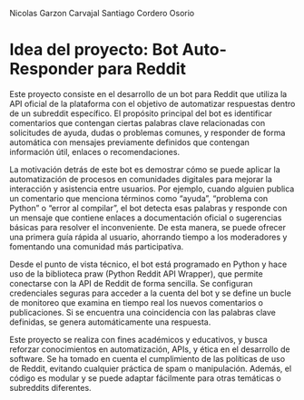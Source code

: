 Nicolas Garzon  Carvajal
Santiago Cordero Osorio
# Idea del proyecto: Bot Auto-Responder para Reddit
Este proyecto consiste en el desarrollo de un bot para Reddit que utiliza la API oficial de la plataforma con el objetivo de automatizar respuestas dentro de un subreddit específico. El propósito principal del bot es identificar comentarios que contengan ciertas palabras clave relacionadas con solicitudes de ayuda, dudas o problemas comunes, y responder de forma automática con mensajes previamente definidos que contengan información útil, enlaces o recomendaciones.

La motivación detrás de este bot es demostrar cómo se puede aplicar la automatización de procesos en comunidades digitales para mejorar la interacción y asistencia entre usuarios. Por ejemplo, cuando alguien publica un comentario que menciona términos como “ayuda”, “problema con Python” o “error al compilar”, el bot detecta esas palabras y responde con un mensaje que contiene enlaces a documentación oficial o sugerencias básicas para resolver el inconveniente. De esta manera, se puede ofrecer una primera guía rápida al usuario, ahorrando tiempo a los moderadores y fomentando una comunidad más participativa.

Desde el punto de vista técnico, el bot está programado en Python y hace uso de la biblioteca praw (Python Reddit API Wrapper), que permite conectarse con la API de Reddit de forma sencilla. Se configuran credenciales seguras para acceder a la cuenta del bot y se define un bucle de monitoreo que examina en tiempo real los nuevos comentarios o publicaciones. Si se encuentra una coincidencia con las palabras clave definidas, se genera automáticamente una respuesta.

Este proyecto se realiza con fines académicos y educativos, y busca reforzar conocimientos en automatización, APIs, y ética en el desarrollo de software. Se ha tomado en cuenta el cumplimiento de las políticas de uso de Reddit, evitando cualquier práctica de spam o manipulación. Además, el código es modular y se puede adaptar fácilmente para otras temáticas o subreddits diferentes.
